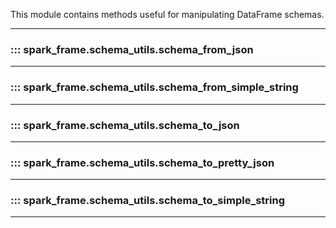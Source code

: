 This module contains methods useful for manipulating DataFrame schemas.

---

### ::: spark_frame.schema_utils.schema_from_json
---
### ::: spark_frame.schema_utils.schema_from_simple_string
---
### ::: spark_frame.schema_utils.schema_to_json
---
### ::: spark_frame.schema_utils.schema_to_pretty_json
---
### ::: spark_frame.schema_utils.schema_to_simple_string
---
